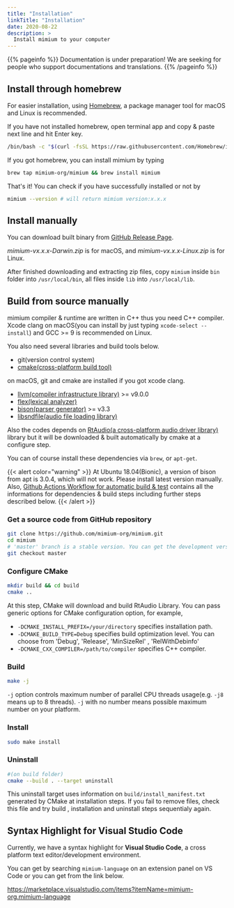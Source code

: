 ```yaml
---
title: "Installation"
linkTitle: "Installation"
date: 2020-08-22
description: >
  Install mimium to your computer
---
```


{{% pageinfo %}}
Documentation is under preparation! We are seeking for people who support documentations and translations.
{{% /pageinfo %}}


## Install through homebrew

For easier installation, using [Homebrew](https://brew.sh/), a package manager tool for macOS and Linux is recommended.

If you have not installed homebrew, open terminal app and copy & paste next line and hit Enter key.

```bash
/bin/bash -c "$(curl -fsSL https://raw.githubusercontent.com/Homebrew/install/master/install.sh)"
```

If you got homebrew, you can install mimium by typing 

```bash
brew tap mimium-org/mimium && brew install mimium
```

That's it! You can check if you have successfully installed or not by

```bash
mimium --version # will return mimium version:x.x.x
```

## Install manually

You can download built binary from [GitHub Release Page](https://github.com/mimium-org/mimium/releases).

*mimium-vx.x.x-Darwin.zip* is for macOS, and *mimium-vx.x.x-Linux.zip* is for Linux.

After finished downloading and extracting zip files, copy `mimium` inside `bin` folder into `/usr/local/bin`, all files inside `lib` into `/usr/local/lib`.

## Build from source manually

mimium compiler & runtime are written in C++ thus you need C++ compiler.
Xcode clang on macOS(you can install by just typing `xcode-select --install`) and GCC >= 9 is recommended on Linux.

You also need several libraries and build tools below.

- git(version control system)
- [cmake(cross-platform build tool)](https://cmake.org/)

on macOS, git and cmake are installed if you got xcode clang.

- [llvm(compiler infrastructure library)](https://llvm.org/) >= v9.0.0
- [flex(lexical analyzer)](https://github.com/westes/flex/)
- [bison(parser generator)](https://www.gnu.org/software/bison/) >= v3.3
- [libsndfile(audio file loading library)](http://www.mega-nerd.com/libsndfile/)

Also the codes depends on [RtAudio(a cross-platform audio driver library)](https://github.com/thestk/rtaudio) library but it will be downloaded & built automatically by cmake at a configure step.

You can of course install these dependencies via `brew`, or `apt-get`.

{{< alert color="warning" >}}
At Ubuntu 18.04(Bionic), a version of bison from apt is 3.0.4, which will not work. Please install latest version manually. Also, [Github Actions Workflow for automatic build & test](https://github.com/mimium-org/mimium/blob/dev/.github/workflows/build_and_test.yml) contains all the informations for dependencies & build steps including further steps described below.
{{< /alert >}}

### Get a source code from GitHub repository

```bash
git clone https://github.com/mimium-org/mimium.git
cd mimium
# 'master' branch is a stable version. You can get the development version from 'dev' branch. 
git checkout master 
```
### Configure CMake

```bash
mkdir build && cd build
cmake .. 
```

At this step, CMake will download and build RtAudio Library. You can pass generic options for CMake configuration option, for example,

- `-DCMAKE_INSTALL_PREFIX=/your/directory` specifies installation path.
- `-DCMAKE_BUILD_TYPE=Debug` specifies build optimization level. You can choose from 'Debug', 'Release', 'MinSizeRel' , 'RelWithDebinfo'
- `-DCMAKE_CXX_COMPILER=/path/to/compiler` specifies C++ compiler.

### Build

```bash
make -j
```

`-j` option controls maximum number of parallel CPU threads usage(e.g. `-j8` means up to 8 threads). `-j` with no number means possible maximum number on your platform.

### Install

```bash
sudo make install
```

### Uninstall

```bash
#(on build folder)
cmake --build . --target uninstall
```

This uninstall target uses information on `build/install_manifest.txt` generated by CMake at installation steps. If you fail to remove files, check this file and try build , installation and uninstall steps sequentialy again.


## Syntax Highlight for Visual Studio Code

Currently, we have a syntax highlight for **Visual Studio Code**, a cross platform text editor/development environment.

You can get by searching `mimium-language` on an extension panel on VS Code or you can get from the link below.

<https://marketplace.visualstudio.com/items?itemName=mimium-org.mimium-language>